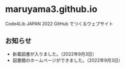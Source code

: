 # maruyama3.github.io

Code4Lib JAPAN 2022 GitHub でつくるウェブサイト

## お知らせ

- 新着図書が入りました。（2022年9月3日）
- 図書館のホームページができました。（2022年9月3日）
